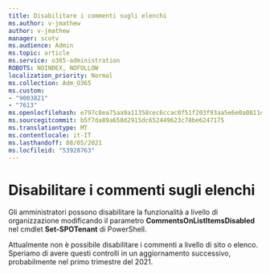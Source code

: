 ```yaml
---
title: Disabilitare i commenti sugli elenchi
ms.author: v-jmathew
author: v-jmathew
manager: scotv
ms.audience: Admin
ms.topic: article
ms.service: o365-administration
ROBOTS: NOINDEX, NOFOLLOW
localization_priority: Normal
ms.collection: Adm_O365
ms.custom:
- "9003821"
- "7613"
ms.openlocfilehash: e797c8ea75aa9a11358cec6ccac0f51f203f93aa5e6e0a0811ec50178c914b20
ms.sourcegitcommit: b5f7da89a650d2915dc652449623c78be6247175
ms.translationtype: MT
ms.contentlocale: it-IT
ms.lasthandoff: 08/05/2021
ms.locfileid: "53928763"
---
```

# <a name="disable-comments-on-lists"></a>Disabilitare i commenti sugli elenchi

Gli amministratori possono disabilitare la funzionalità a livello di organizzazione modificando il parametro **CommentsOnListItemsDisabled** nel cmdlet **Set-SPOTenant** di PowerShell.

Attualmente non è possibile disabilitare i commenti a livello di sito o elenco. Speriamo di avere questi controlli in un aggiornamento successivo, probabilmente nel primo trimestre del 2021.
